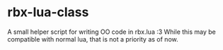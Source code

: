 # rbx-lua-class
A small helper script for writing OO code in rbx.lua :3
While this may be compatible with normal lua, that is not a priority as of now.
